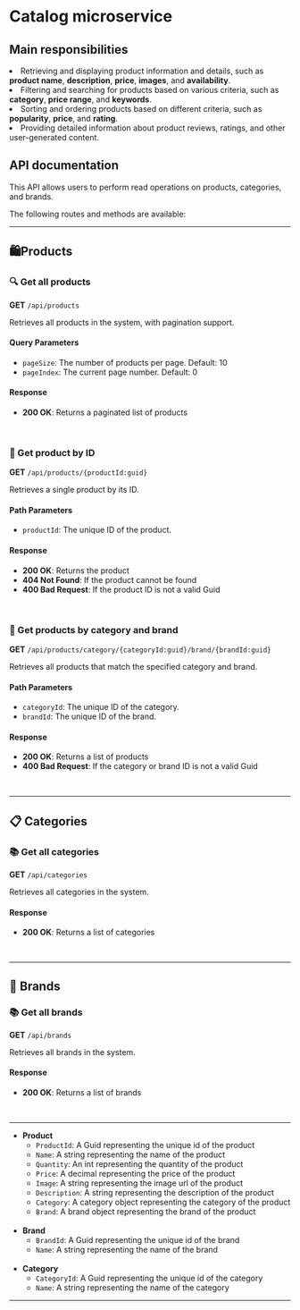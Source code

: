 <h1>Catalog microservice</h1>

<h2>Main responsibilities</h2>

<li>Retrieving and displaying product information and details, such as <b>product name</b>, <b>description</b>, <b>price</b>, <b>images</b>, and <b>availability</b>.</li>
<li>Filtering and searching for products based on various criteria, such as <b>category</b>, <b>price range</b>, and <b>keywords</b>.</li>
<li>Sorting and ordering products based on different criteria, such as <b>popularity</b>, <b>price</b>, and <b>rating</b>.</li>
<li>Providing detailed information about product reviews, ratings, and other user-generated content.</li>

<h2>API documentation</h2>

<p>This API allows users to perform read operations on products, categories, and brands. </p>
<p>The following routes and methods are available:</p>

<hr>

<h2>🛍️Products</h2>


<h3>🔍 Get all products</h3>

<strong>GET</strong> <code>/api/products</code>

<p>Retrieves all products in the system, with pagination support.</p>

<h4>Query Parameters</h4>

<ul>
  <li><code>pageSize</code>: The number of products per page. Default: 10</li>
  <li><code>pageIndex</code>: The current page number. Default: 0</li>
</ul>

<h4>Response</h4>

<ul>
  <li><strong>200 OK</strong>: Returns a paginated list of products</li>
</ul>

<br>

<h3>📝 Get product by ID</h3>

<strong>GET</strong> <code>/api/products/{productId:guid}</code>

<p>Retrieves a single product by its ID.</p>

<h4>Path Parameters</h4>

<ul>
  <li><code>productId</code>: The unique ID of the product.</li>
</ul>

<h4>Response</h4>

<ul>
  <li><strong>200 OK</strong>: Returns the product</li>
  <li><strong>404 Not Found</strong>: If the product cannot be found</li>
  <li><strong>400 Bad Request</strong>: If the product ID is not a valid Guid</li>
</ul>

<br>

<h3>📝 Get products by category and brand</h3>

<strong>GET</strong> <code>/api/products/category/{categoryId:guid}/brand/{brandId:guid}</code>

<p>Retrieves all products that match the specified category and brand.</p>

<h4>Path Parameters</h4>

<ul>
  <li><code>categoryId</code>: The unique ID of the category.</li>
  <li><code>brandId</code>: The unique ID of the brand.</li>
</ul>

<h4>Response</h4>

<ul>
  <li><strong>200 OK</strong>: Returns a list of products</li>
  <li><strong>400 Bad Request</strong>: If the category or brand ID is not a valid Guid</li>
</ul>

<br><hr>

<h2>📋 Categories</h2>

<h3>📚 Get all categories</h3>

<strong>GET</strong> <code>/api/categories</code>

<p>Retrieves all categories in the system.</p>

<h4>Response</h4>

<ul>
  <li><strong>200 OK</strong>: Returns a list of categories</li>
</ul>

<br><hr>

<h2>💼 Brands</h2>

<h3>📚 Get all brands</h3>

<strong>GET</strong> <code>/api/brands</code>

<p>Retrieves all brands in the system.</p>
<h4>Response</h4>
<ul>
  <li><strong>200 OK</strong>: Returns a list of brands</li>
</ul>

<br><hr>

<ul>
  <li><strong>Product</strong>
    <ul>
      <li><code>ProductId</code>: A Guid representing the unique id of the product</li>
      <li><code>Name</code>: A string representing the name of the product</li>
      <li><code>Quantity</code>: An int representing the quantity of the product</li>
      <li><code>Price</code>: A decimal representing the price of the product</li>
      <li><code>Image</code>: A string representing the image url of the product</li>
      <li><code>Description</code>: A string representing the description of the product</li>
      <li><code>Category</code>: A category object representing the category of the product</li>
      <li><code>Brand</code>: A brand object representing the brand of the product</li>
    </ul>
  </li>

<br>

  <li><strong>Brand</strong>
    <ul>
      <li><code>BrandId</code>: A Guid representing the unique id of the brand</li>
      <li><code>Name</code>: A string representing the name of the brand</li>
    </ul>
  </li>

<br>

  <li><strong>Category</strong>
    <ul>
      <li><code>CategoryId</code>: A Guid representing the unique id of the category</li>
      <li><code>Name</code>: A string representing the name of the category</li>
    </ul>
  </li>
</ul>

<hr>